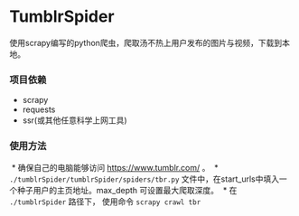 # TumblrSpider
使用scrapy编写的python爬虫，爬取汤不热上用户发布的图片与视频，下载到本地。



### 项目依赖
  * scrapy
  * requests
  * ssr(或其他任意科学上网工具)
### 使用方法 
  * 确保自己的电脑能够访问 https://www.tumblr.com/ 。
  *  `./tumblrSpider/tumblrSpider/spiders/tbr.py` 文件中，在start_urls中填入一个种子用户的主页地址。max_depth 可设置最大爬取深度。
  *  在 `./tumblrSpider` 路径下， 使用命令 `scrapy crawl tbr` 
